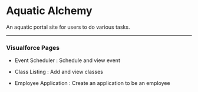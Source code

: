 # **Aquatic Alchemy**

An aquatic portal site for users to do various tasks.

____

### **Visualforce Pages**

 * Event Scheduler : Schedule and view event
 
 * Class Listing : Add and view classes

 * Employee Application : Create an application to be an employee

